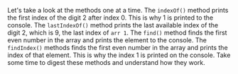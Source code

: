 Let's take a look at the methods one at a time. The `indexOf()` method prints the first index of the digit 2 after index 0. This is why 1 is printed to the console. The `lastIndexOf()` method prints the last available index of the digit 2, which is 9, the last index of `arr 1`. The `find()` method finds the first even number in the array and prints the element to the console. The `findIndex()` methods finds the first even number in the array and prints the index of that element. This is why the index 1 is printed on the console. Take some time to digest these methods and understand how they work.